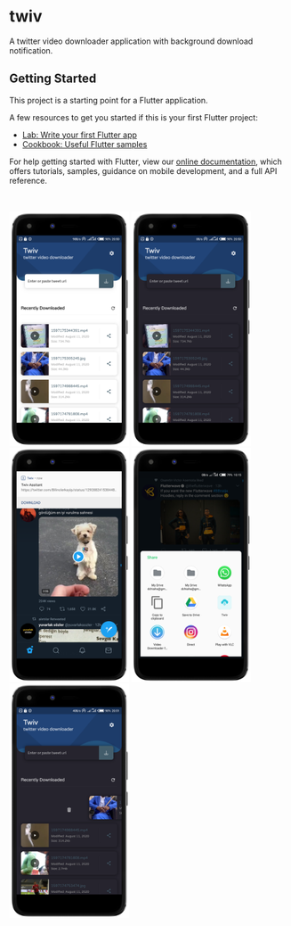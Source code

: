 # twiv

A twitter video downloader application with background download notification.

## Getting Started

This project is a starting point for a Flutter application.

A few resources to get you started if this is your first Flutter project:

- [Lab: Write your first Flutter app](https://flutter.dev/docs/get-started/codelab)
- [Cookbook: Useful Flutter samples](https://flutter.dev/docs/cookbook)

For help getting started with Flutter, view our
[online documentation](https://flutter.dev/docs), which offers tutorials,
samples, guidance on mobile development, and a full API reference.

<br/>
<br/>
<img src="images3/t1.png" height="420"/>
<img src="images3/t2.png" height="420"/>
<img src="images3/t3.png" height="420"/>
<img src="images3/t4.png" height="420"/>
<img src="images3/t5.png" height="420"/>
